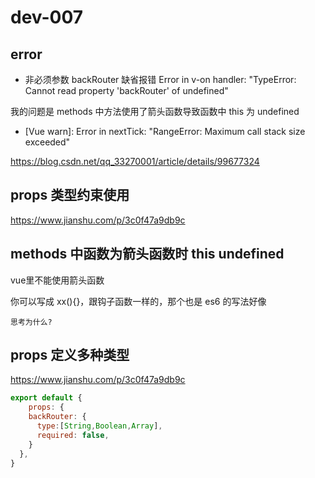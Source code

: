 # dev-007

## error

+ 非必须参数 backRouter 缺省报错  Error in v-on handler: "TypeError: Cannot read property 'backRouter' of undefined"

我的问题是 methods 中方法使用了箭头函数导致函数中 this 为 undefined

+ [Vue warn]: Error in nextTick: "RangeError: Maximum call stack size exceeded"

https://blog.csdn.net/qq_33270001/article/details/99677324

## props 类型约束使用

https://www.jianshu.com/p/3c0f47a9db9c


## methods 中函数为箭头函数时 this undefined

vue里不能使用箭头函数

你可以写成 xx(){}，跟钩子函数一样的，那个也是 es6 的写法好像


`思考为什么?`

## props 定义多种类型

https://www.jianshu.com/p/3c0f47a9db9c

```javascript
export default {
    props: {
    backRouter: {
      type:[String,Boolean,Array],
      required: false,
    }
  },
}
```